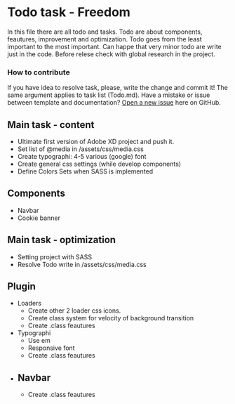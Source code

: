 # Todo task - Freedom

In this file there are all todo and tasks. Todo are about components, feautures, improvement and optimization.
Todo goes from the least important to the most important. Can happe that very minor todo are write just in the code. Before relese check with global research in the project.

### How to contribute

If you have idea to resolve task, please, write the change and commit it! The same argument applies to task list (Todo.md).
Have a mistake or issue between template and documentation? [Open a new issue](https://github.com/Spolaa/freedom-template/issues) here on GitHub.

## Main task - content
- Ultimate first version of Adobe XD project and push it. 
- Set list of @media in /assets/css/media.css
- Create typographi: 4-5 various (google) font
- Create general css settings (while develop components)
- Define Colors Sets when SASS is implemented

## Components
- Navbar
- Cookie banner

## Main task - optimization
- Setting project with SASS
- Resolve Todo write in /assets/css/media.css

## Plugin
- Loaders
  - Create other 2 loader css icons.
  - Create class system for velocity of background transition
  - Create .class feautures
- Typographi
  - Use em
  - Responsive font
  - Create .class feautures
- Navbar
  -
  - Create .class feautures
